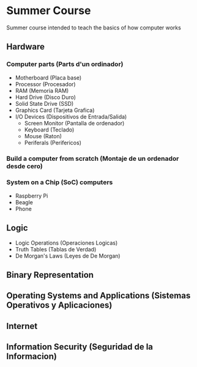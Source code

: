 # Summer Course

Summer course intended to teach the basics of how computer works

## Hardware

### Computer parts (Parts d'un ordinador)

 * Motherboard (Placa base)
 * Processor (Procesador)
 * RAM (Memoria RAM)
 * Hard Drive (Disco Duro)
 * Solid State Drive (SSD)
 * Graphics Card (Tarjeta Grafica)
 * I/O Devices (Dispositivos de Entrada/Salida)
   * Screen Monitor (Pantalla de ordenador)
   * Keyboard (Teclado)
   * Mouse (Raton)
   * Periferals (Perifericos)

### Build a computer from scratch (Montaje de un ordenador desde cero)

### System on a Chip (SoC) computers

 * Raspberry Pi
 * Beagle
 * Phone

## Logic

* Logic Operations (Operaciones Logicas)
* Truth Tables (Tablas de Verdad)
* De Morgan's Laws (Leyes de De Morgan)

## Binary Representation

## Operating Systems and Applications (Sistemas Operativos y Aplicaciones)

## Internet

## Information Security (Seguridad de la Informacion)

